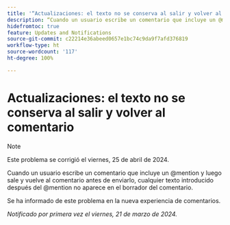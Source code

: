 ```yaml
---
title: '“Actualizaciones: el texto no se conserva al salir y volver al comentario”'
description: “Cuando un usuario escribe un comentario que incluye un @mention y luego sale y vuelve al comentario antes de enviarlo, cualquier texto introducido después del @mention no aparece en el borrador del comentario”.
hidefromtoc: true
feature: Updates and Notifications
source-git-commit: c22214e36abeed0657e1bc74c9da9f7afd376819
workflow-type: ht
source-wordcount: '117'
ht-degree: 100%

---
```



# Actualizaciones: el texto no se conserva al salir y volver al comentario

>[!NOTE]
>
>Este problema se corrigió el viernes, 25 de abril de 2024.

Cuando un usuario escribe un comentario que incluye un @mention y luego sale y vuelve al comentario antes de enviarlo, cualquier texto introducido después del @mention no aparece en el borrador del comentario.

Se ha informado de este problema en la nueva experiencia de comentarios.

_Notificado por primera vez el viernes, 21 de marzo de 2024._

